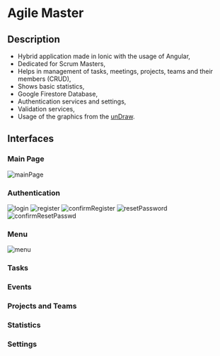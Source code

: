 # Agile Master
## Description
- Hybrid application made in Ionic with the usage of Angular,
- Dedicated for Scrum Masters,
- Helps in management of tasks, meetings, projects, teams and their members (CRUD),
- Shows basic statistics,
- Google Firestore Database,
- Authentication services and settings,
- Validation services,
- Usage of the graphics from the [unDraw](https://undraw.co/illustrations).

## Interfaces
### Main Page
![mainPage](https://github.com/KarolinaLewinska/AgileMaster/blob/master/Interfaces/mainPage.PNG)

### Authentication
![login](https://github.com/KarolinaLewinska/AgileMaster/blob/master/Interfaces/login.PNG)
![register](https://github.com/KarolinaLewinska/AgileMaster/blob/master/Interfaces/register.PNG)
![confirmRegister](https://github.com/KarolinaLewinska/AgileMaster/blob/master/Interfaces/confirmRegister.PNG)
![resetPassword](https://github.com/KarolinaLewinska/AgileMaster/blob/master/Interfaces/resetPassword.PNG)
![confirmResetPasswd](https://github.com/KarolinaLewinska/AgileMaster/blob/master/Interfaces/confirmResetPasswd.PNG)

### Menu
![menu](https://github.com/KarolinaLewinska/AgileMaster/blob/master/Interfaces/menu.png)

### Tasks
### Events
### Projects and Teams
### Statistics
### Settings

